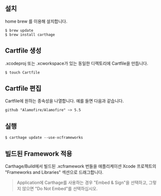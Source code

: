 
## 설치
home brew 를 이용해 설치합니다.
```
$ brew update
$ brew install carthage
```

## Cartfile 생성
.xcodeproj 또는 .xcworkspace가 있는 동일한 디렉토리에 Cartfile을 만듭니다.
```
$ touch Cartfile
```

## Cartfile 편집
Cartfile에 원하는 종속성을 나열합니다. 예를 들면 다음과 같습니다.
```
github "Alamofire/Alamofire" ~> 5.5
```

## 실행
```
$ carthage update --use-xcframeworks
```

## 빌드된 Framework 적용
Carthage/Build에서 빌드된 .xcframework 번들을 애플리케이션 Xcode 프로젝트의 "Frameworks and Libraries" 섹션으로 드래그합니다.

> Application에 Carthage를 사용하는 경우 "Embed & Sign"을 선택하고, 그렇지 않으면 "Do Not Embed"를 선택하십시오.